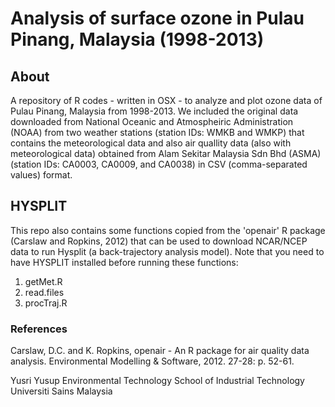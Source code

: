 # Analysis of surface ozone in Pulau Pinang, Malaysia (1998-2013)

## About
A repository of R codes - written in OSX - to analyze and plot ozone data of Pulau Pinang, Malaysia from 1998-2013. We included the original data downloaded from National Oceanic and Atmospheiric Administration (NOAA) from two weather stations (station IDs: WMKB and WMKP) that contains the meteorological data and also air quallity data (also with meteorological data) obtained from Alam Sekitar Malaysia Sdn Bhd (ASMA) (station IDs: CA0003, CA0009, and CA0038) in CSV (comma-separated values) format. 

## HYSPLIT
This repo also contains some functions copied from the 'openair' R package (Carslaw and Ropkins, 2012) that can be used to download NCAR/NCEP data to run Hysplit (a back-trajectory analysis model). Note that you need to have HYSPLIT installed before running these functions:

1. getMet.R
2. read.files 
3. procTraj.R  


### References
Carslaw, D.C. and K. Ropkins, openair - An R package for air quality data analysis. Environmental Modelling & Software, 2012. 27-28: p. 52-61.

Yusri Yusup
Environmental Technology
School of Industrial Technology
Universiti Sains Malaysia
